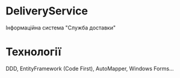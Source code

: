 # DeliveryService
Інформаційна система "Служба доставки"

# Технології
DDD, EntityFramework (Code First), AutoMapper, Windows Forms...
